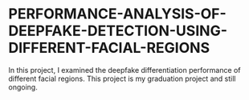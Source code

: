 # PERFORMANCE-ANALYSIS-OF-DEEPFAKE-DETECTION-USING-DIFFERENT-FACIAL-REGIONS

In this project, I examined the deepfake differentiation performance of different facial regions. This project is my graduation project and still ongoing.
